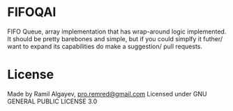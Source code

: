# FIFOQAI
  FIFO Queue, array implementation that has wrap-around logic implemented. It should be pretty barebones and simple, but if you could simplfy it futher/ want to expand its capabilities do make a suggestion/ pull requests.
# License
Made by Ramil Algayev, pro.remred@gmail.com
Licensed under GNU GENERAL PUBLIC LICENSE 3.0

